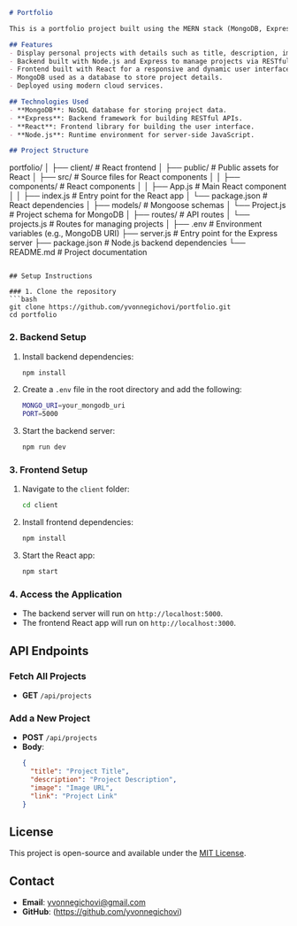 ```md
# Portfolio

This is a portfolio project built using the MERN stack (MongoDB, Express, React, Node.js) to showcase my projects and achievements.

## Features
- Display personal projects with details such as title, description, image, and links.
- Backend built with Node.js and Express to manage projects via RESTful API.
- Frontend built with React for a responsive and dynamic user interface.
- MongoDB used as a database to store project details.
- Deployed using modern cloud services.

## Technologies Used
- **MongoDB**: NoSQL database for storing project data.
- **Express**: Backend framework for building RESTful APIs.
- **React**: Frontend library for building the user interface.
- **Node.js**: Runtime environment for server-side JavaScript.

## Project Structure
```
portfolio/
│
├── client/               # React frontend
│   ├── public/           # Public assets for React
│   ├── src/              # Source files for React components
│   │   ├── components/   # React components
│   │   ├── App.js        # Main React component
│   │   ├── index.js      # Entry point for the React app
│   └── package.json      # React dependencies
│
├── models/               # Mongoose schemas
│   └── Project.js        # Project schema for MongoDB
│
├── routes/               # API routes
│   └── projects.js       # Routes for managing projects
│
├── .env                  # Environment variables (e.g., MongoDB URI)
├── server.js             # Entry point for the Express server
├── package.json          # Node.js backend dependencies
└── README.md             # Project documentation
```

## Setup Instructions

### 1. Clone the repository
```bash
git clone https://github.com/yvonnegichovi/portfolio.git
cd portfolio
```

### 2. Backend Setup
1. Install backend dependencies:
   ```bash
   npm install
   ```

2. Create a `.env` file in the root directory and add the following:
   ```bash
   MONGO_URI=your_mongodb_uri
   PORT=5000
   ```

3. Start the backend server:
   ```bash
   npm run dev
   ```

### 3. Frontend Setup
1. Navigate to the `client` folder:
   ```bash
   cd client
   ```

2. Install frontend dependencies:
   ```bash
   npm install
   ```

3. Start the React app:
   ```bash
   npm start
   ```

### 4. Access the Application
- The backend server will run on `http://localhost:5000`.
- The frontend React app will run on `http://localhost:3000`.

## API Endpoints

### Fetch All Projects
- **GET** `/api/projects`

### Add a New Project
- **POST** `/api/projects`
- **Body**:
  ```json
  {
    "title": "Project Title",
    "description": "Project Description",
    "image": "Image URL",
    "link": "Project Link"
  }
  ```

## License
This project is open-source and available under the [MIT License](LICENSE).

## Contact
- **Email**: yvonnegichovi@gmail.com
- **GitHub**: (https://github.com/yvonnegichovi)
```